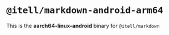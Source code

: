# `@itell/markdown-android-arm64`

This is the **aarch64-linux-android** binary for `@itell/markdown`
